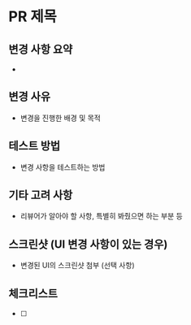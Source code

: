 # PR 제목
## 변경 사항 요약
-
## 변경 사유
- 변경을 진행한 배경 및 목적
## 테스트 방법
- 변경 사항을 테스트하는 방법
## 기타 고려 사항
- 리뷰어가 알아야 할 사항, 특별히 봐줬으면 하는 부분 등
## 스크린샷 (UI 변경 사항이 있는 경우)
- 변경된 UI의 스크린샷 첨부 (선택 사항)
## 체크리스트
- [ ]
